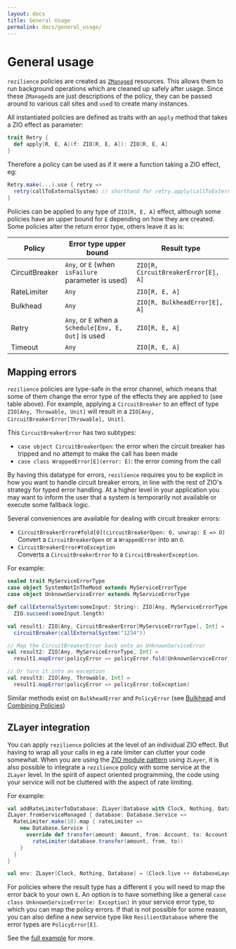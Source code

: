 ```yaml
---
layout: docs
title: General Usage
permalink: docs/general_usage/
---
```


# General usage

`rezilience` policies are created as [`ZManaged`](https://zio.dev/docs/datatypes/datatypes_managed) resources. This allows them to run background operations which are cleaned up safely after usage. Since these `ZManaged`s are just descriptions of the policy, they can be passed around to various call sites and `use`d to create many instances.

All instantiated policies are defined as traits with an `apply` method that takes a ZIO effect as parameter:

```scala
trait Retry {
  def apply[R, E, A](f: ZIO[R, E, A]): ZIO[R, E, A]
}

```

Therefore a policy can be used as if it were a function taking a ZIO effect, eg:

```scala
Retry.make(...).use { retry => 
  retry(callToExternalSystem) // shorthand for retry.apply(callToExternalSystem) 
}
```

Policies can be applied to any type of `ZIO[R, E, A]` effect, although some policies have an upper bound for `E` depending on how they are created. Some policies alter the return error type, others leave it as is:

| Policy         | Error type upper bound                              | Result type                         |
|----------------|-----------------------------------------------------|-------------------------------------|
| CircuitBreaker | `Any`, or `E` (when `isFailure` parameter is used)   | `ZIO[R, CircuitBreakerError[E], A]` |
| RateLimiter    | `Any`                                               | `ZIO[R, E, A]`                      |
| Bulkhead       | `Any`                                               | `ZIO[R, BulkheadError[E], A]`       |
| Retry          | `Any`, or `E` when a `Schedule[Env, E, Out]` is used | `ZIO[R, E, A]`                      |
| Timeout        | `Any`                                                | `ZIO[R, E, A]`                      |

## Mapping errors

`rezilience` policies are type-safe in the error channel, which means that some of them change the error type of the effects they are applied to (see table above). For example, applying a `CircuitBreaker` to an effect of type `ZIO[Any, Throwable, Unit]` will result in a `ZIO[Any, CircuitBreakerError[Throwable], Unit]`. 

This `CircuitBreakerError` has two subtypes: 
* `case object CircuitBreakerOpen`: the error when the circuit breaker has tripped and no attempt to make the call has been made
* `case class WrappedError[E](error: E)`: the error coming from the call
 
By having this datatype for errors, `rezilience` requires you to be explicit in how you want to handle circuit breaker errors, in line with the rest of ZIO's strategy for typed error handling. At a higher level in your application you may want to inform the user that a system is temporarily not available or execute some  fallback logic. 

Several conveniences are available for dealing with circuit breaker errors:

* `CircuitBreakerError#fold[O](circuitBreakerOpen: O, unwrap: E => O)`  
  Convert a `CircuitBreakerOpen` or a `WrappedError` into an `O`.
* `CircuitBreakerError#toException`  
  Converts a `CircuitBreakerError` to a `CircuitBreakerException`.
  
For example:

```scala
sealed trait MyServiceErrorType
case object SystemNotInTheMood extends MyServiceErrorType
case object UnknownServiceError extends MyServiceErrorType

def callExternalSystem(someInput: String): ZIO[Any, MyServiceErrorType, Int] = 
  ZIO.succeed(someInput.length)

val result1: ZIO[Any, CircuitBreakerError[MyServiceErrorType], Int] = 
  circuitBreaker(callExternalSystem("1234"))

// Map the CircuitBreakerError back onto an UnknownServiceError
val result2: ZIO[Any, MyServiceErrorType, Int] = 
  result1.mapError(policyError => policyError.fold(UnknownServiceError, identity(_)))

// Or turn it into an exception
val result3: ZIO[Any, Throwable, Int] =
  result1.mapError(policyError => policyError.toException)
```
  
Similar methods exist on `BulkheadError` and `PolicyError` (see [Bulkhead](../bulkhead) and [Combining Policies](../combining_policies))

## ZLayer integration
You can apply `rezilience` policies at the level of an individual ZIO effect. But having to wrap all your calls in eg a rate limiter can clutter your code somewhat. When you are using the [ZIO module pattern](https://zio.dev/docs/howto/howto_use_layers) using `ZLayer`, it is also possible to integrate a `rezilience` policy with some service at the `ZLayer` level. In the spirit of aspect oriented programming, the code using your service will not be cluttered with the aspect of rate limiting.

For example:

```scala
val addRateLimiterToDatabase: ZLayer[Database with Clock, Nothing, Database] =
ZLayer.fromServiceManaged { database: Database.Service =>
  RateLimiter.make(10).map { rateLimiter =>
    new Database.Service {
      override def transfer(amount: Amount, from: Account, to: Account): ZIO[Any, Throwable, Unit] =
        rateLimiter(database.transfer(amount, from, to))
    }
  }
}

val env: ZLayer[Clock, Nothing, Database] = (Clock.live ++ databaseLayer) >>> addRateLimiterToDatabase
```

For policies where the result type has a different `E` you will need to map the error back to your own `E`. An option is to have something like a general `case class UnknownServiceError(e: Exception)` in your service error type, to which you can map the policy errors. If that is not possible for some reason, you can also define a new service type like `ResilientDatabase` where the error types are `PolicyError[E]`.

See the [full example](https://github.com/svroonland/rezilience/blob/master/rezilience/shared/src/test/scala/nl/vroste/rezilience/examples/ZLayerIntegrationExample.scala) for more.